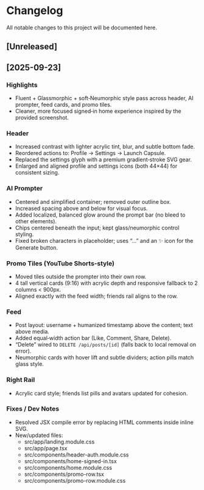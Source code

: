 # Changelog

All notable changes to this project will be documented here.

## [Unreleased]

## [2025-09-23]

### Highlights

- Fluent + Glassmorphic + soft‑Neumorphic style pass across header, AI prompter, feed cards, and promo tiles.
- Cleaner, more focused signed‑in home experience inspired by the provided screenshot.

### Header

- Increased contrast with lighter acrylic tint, blur, and subtle bottom fade.
- Reordered actions to: Profile → Settings → Launch Capsule.
- Replaced the settings glyph with a premium gradient‑stroke SVG gear.
- Enlarged and aligned profile and settings icons (both 44×44) for consistent sizing.

### AI Prompter

- Centered and simplified container; removed outer outline box.
- Increased spacing above and below for visual focus.
- Added localized, balanced glow around the prompt bar (no bleed to other elements).
- Chips centered beneath the input; kept glass/neumorphic control styling.
- Fixed broken characters in placeholder; uses “…” and an ✨ icon for the Generate button.

### Promo Tiles (YouTube Shorts‑style)

- Moved tiles outside the prompter into their own row.
- 4 tall vertical cards (9:16) with acrylic depth and responsive fallback to 2 columns < 900px.
- Aligned exactly with the feed width; friends rail aligns to the row.

### Feed

- Post layout: username + humanized timestamp above the content; text above media.
- Added equal‑width action bar (Like, Comment, Share, Delete).
- “Delete” wired to `DELETE /api/posts/[id]` (falls back to local removal on error).
- Neumorphic cards with hover lift and subtle dividers; action pills match glass style.

### Right Rail

- Acrylic card style; friends list pills and avatars updated for cohesion.

### Fixes / Dev Notes

- Resolved JSX compile error by replacing HTML comments inside inline SVG.
- New/updated files:
  - src/app/landing.module.css
  - src/app/page.tsx
  - src/components/header-auth.module.css
  - src/components/home-signed-in.tsx
  - src/components/home.module.css
  - src/components/promo-row.tsx
  - src/components/promo-row.module.css
